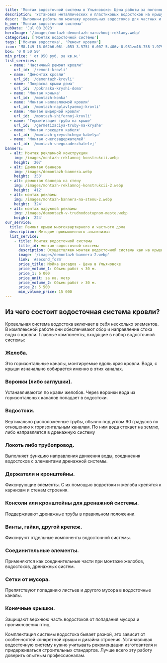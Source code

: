 ```yaml
---
title: 'Монтаж водосточной системы в Ульяновске: Цена работы за погонный.м.'
description: 'Установка металлических и пластиковых водостоков на крышу под ключ. Цена от 400 руб. за м². Звоните!'
descr: 'Выполним работы по монтажу кровельных водостоков для частных и юридических лиц.'
h_one: 'Монтаж водосточной системы'
pubDate: 'Jul 08 2023'
heroImage: '/images/montazh-demontazh-naruzhnoj-reklamy.webp'
categories: ['Монтаж водосточной системы']
tags: ['Монтаж водостока', 'Ремонт кровли']
icon: 'M8.149 16.062h6.06l-.053 3.575l-6.007 5.406v-8.981zm16.758-1.979L1 35.169L3.52 38l21.485-18.954L46.486 38L49 35.169L25.097 14.083L25 14l-.093.083z'
box: '0 0 50 50'
min_price: ' от 950 руб. за кв.м.'
list_services:
  - name: 'Частичный ремонт кровли'
    url_id: '/remont-krovli'
  - name: 'Демонтаж кровли'
    url_id: '/demontazh-krovli'
  - name: 'Покраска крыши дома'
    url_id: '/pokraska-kryshi-doma'
  - name: 'Монтаж конька'
    url_id: '/montazh-konka'
  - name: 'Монтаж наплавляемой кровли'
    url_id: '/montazh-naplavlyaemoj-krovli'
  - name: 'Монтаж шиферной кровли'
    url_id: '/montazh-shifernoj-krovli'
  - name: 'Герметизация трубы на крыше'
    url_id: '/germetizaciya-truby-na-kryshe'
  - name: 'Монтаж греющего кабеля'
    url_id: '/montazh-greyushchego-kabelya'
  - name: 'Монтаж снегозадержателей'
    url_id: '/montazh-snegozaderzhatelej'
banners:
  - alt: Монтаж рекламной конструкции
    img: /images/montazh-reklamnoj-konstrukcii.webp
    height: '207'
  - alt: Демонтаж баннера
    img: /images/demontazh-bannera.webp
    height: '353'
  - alt: демонтаж баннера на стену
    img: /images/montazh-reklamnoj-konstrukcii-2.webp
    height: '412'
  - alt: монтаж рекламы
    img: /images/montazh-bannera-na-stenu-2.webp
    height: '324'
  - alt: монтаж наружной рекламы
    img: /images/demontazh-v-trudnodostupnom-meste.webp
    height: '224'
our_service:
  title: Ремонт крыши многоквартирного и частного дома
  description: Методом промышленного альпинизма
  list_service:
    - title: Монтаж водосточной системы
      title_id: монтаж-водосточной-системы
      description: Осуществляем монтаж водосточной системы как на крыши частных коттеджей, так и на кровли многоквартирных домов, офисных зданий и промышленных сооружений.
      image: '/images/demontazh-bannera-2.webp'
      link: '#second_form'
      price_title: Мойка фасадов - Цена в Ульяновске
      price_volume_1: Объем работ < 30 м.
      price_1: 6 000
      price_unit: за кв. метр
      price_volume_2: Объем работ > 30 м.
      price_2: 5 500
      min_volume_price: 15 000
---
```


## Из чего состоит водосточная система кровли?

Кровельная система водостока включает в себя несколько элементов. В комплексной работе они обеспечивают сбор и направление стока воды с кровли. Главные компоненты, входящие в набор водосточной системы:

### Желоба.

Это горизонтальные каналы, монтируемые вдоль края кровли. Вода, с крыши изначально собирается именно в этих каналах.

### Воронки (либо заглушки).

Устанавливаются по краям желобов. Через воронки вода из горизонтальных каналов попадает в водостоки.

### Водостоки.

Вертикально расположенные трубы, обычно под углом 90 градусов по отношению к горизонтальным каналам. По ним вода стекает на землю, либо направляется в дренажную систему

### Локоть либо трубопровод.

Выполняет функцию направления движения воды, соединения водостоков с элементами дренажной системы.

### Держатели и кронштейны.

Фиксирующие элементы. С их помощью водостоки и желоба крепятся к карнизам и стенам строения.

### Консоли или кронштейны для дренажной системы.

Поддерживают дренажные трубы в правильном положении.

### Винты, гайки, другой крепеж.

Фиксируют отдельные компоненты водосточной системы.

### Соединительные элементы.

Применяются как соединительные части при монтаже желобов, водостоков, дренажных систем.

### Сетки от мусора.

Препятствуют попаданию листьев и другого мусора в водосточные каналы.

### Конечные крышки.

Защищают верхнюю часть водостоков от попадания мусора и проникновения птиц.

Комплектация системы водостока бывает разной, это зависит от особенностей конкретной крыши и дизайна строения. Устанавливая водосточную систему нужно учитывать рекомендации изготовителя и придерживаться строительных стандартов. Лучше всего эту работу доверить опытным профессионалам.
